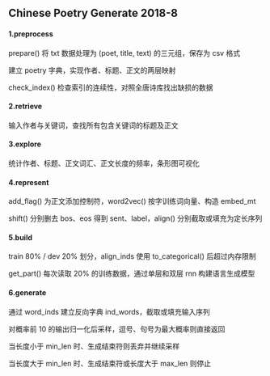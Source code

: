 ## Chinese Poetry Generate 2018-8

#### 1.preprocess

prepare() 将 txt 数据处理为 (poet, title, text) 的三元组，保存为 csv 格式

建立 poetry 字典，实现作者、标题、正文的两层映射

check_index() 检查索引的连续性，对照全唐诗库找出缺损的数据

#### 2.retrieve

输入作者与关键词，查找所有包含关键词的标题及正文

#### 3.explore

统计作者、标题、正文词汇、正文长度的频率，条形图可视化

#### 4.represent

add_flag() 为正文添加控制符，word2vec() 按字训练词向量、构造 embed_mt

shift() 分别删去 bos、eos 得到 sent、label，align() 分别截取或填充为定长序列

#### 5.build

train 80% / dev 20% 划分，align_inds 使用 to_categorical() 后超过内存限制

get_part() 每次读取 20% 的训练数据，通过单层和双层 rnn 构建语言生成模型

#### 6.generate

通过 word_inds 建立反向字典 ind_words，截取或填充输入序列

对概率前 10 的输出归一化后采样，逗号、句号为最大概率则直接返回

当长度小于 min_len 时、生成结束符则丢弃并继续采样

当长度大于 min_len 时、生成结束符或长度大于 max_len 则停止